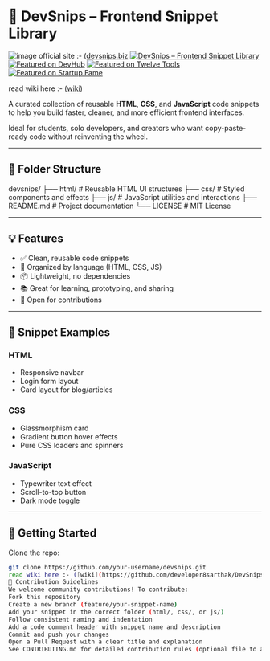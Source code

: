 # 🚀 DevSnips – Frontend Snippet Library
![image](https://github.com/user-attachments/assets/dcda6dd3-85cb-4685-abc2-cf0bf1f5c7bd)
official site :-  ([devsnips.biz](https://devsnips.biz/)
[![DevSnips – Frontend Snippet Library](https://api.producthunt.com/widgets/embed-image/v1/featured.svg?post_id=1013339&theme=dark)](https://www.producthunt.com/products/devsnips-frontend-snippet-library?utm_source=badge-featured&utm_medium=badge&utm_source=badge-devsnips-frontend-snippet-library)
[![Featured on DevHub](https://devhub.best/images/badges/featured-on-light.svg)](https://devhub.best)
[![Featured on Twelve Tools](https://twelve.tools/badge3-dark.svg)](https://twelve.tools)
[![Featured on Startup Fame](https://startupfa.me/badges/featured/dark-small.webp)](https://startupfa.me/s/github-1?utm_source=github.com)

read wiki here :- ([wiki](https://github.com/developer8sarthak/DevSnips/wiki)) 


A curated collection of reusable **HTML**, **CSS**, and **JavaScript** code snippets to help you build faster, cleaner, and more efficient frontend interfaces.

Ideal for students, solo developers, and creators who want copy-paste-ready code without reinventing the wheel.

---
## 📁 Folder Structure
devsnips/
├── html/ # Reusable HTML UI structures
├── css/ # Styled components and effects
├── js/ # JavaScript utilities and interactions
├── README.md # Project documentation
└── LICENSE # MIT License

---

## 💡 Features

- ✅ Clean, reusable code snippets
- 🎯 Organized by language (HTML, CSS, JS)
- 📦 Lightweight, no dependencies
- 📚 Great for learning, prototyping, and sharing
- 🤝 Open for contributions

---

## 📂 Snippet Examples

### HTML
- Responsive navbar
- Login form layout
- Card layout for blog/articles

### CSS
- Glassmorphism card
- Gradient button hover effects
- Pure CSS loaders and spinners

### JavaScript
- Typewriter text effect
- Scroll-to-top button
- Dark mode toggle

---

## 🚀 Getting Started

Clone the repo:
```bash
git clone https://github.com/your-username/devsnips.git
read wiki here :- ([wiki](https://github.com/developer8sarthak/DevSnips/wiki)) 
🤝 Contribution Guidelines
We welcome community contributions! To contribute:
Fork this repository
Create a new branch (feature/your-snippet-name)
Add your snippet in the correct folder (html/, css/, or js/)
Follow consistent naming and indentation
Add a code comment header with snippet name and description
Commit and push your changes
Open a Pull Request with a clear title and explanation
See CONTRIBUTING.md for detailed contribution rules (optional file to add).
